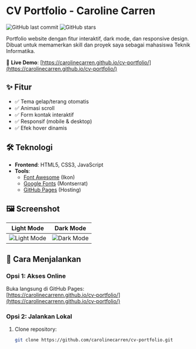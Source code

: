 # CV Portfolio - Caroline Carren

![GitHub last commit](https://img.shields.io/github/last-commit/carolinecarren/cv-portfolio?color=blue)
![GitHub stars](https://img.shields.io/github/stars/carolinecarren/cv-portfolio?style=social)

Portfolio website dengan fitur interaktif, dark mode, dan responsive design. Dibuat untuk memamerkan skill dan proyek saya sebagai mahasiswa Teknik Informatika.

🔗 **Live Demo**: [https://carolinecarren.github.io/cv-portfolio/](https://carolinecarren.github.io/cv-portfolio/)

## ✨ Fitur
- ✅ Tema gelap/terang otomatis
- ✅ Animasi scroll
- ✅ Form kontak interaktif
- ✅ Responsif (mobile & desktop)
- ✅ Efek hover dinamis

## 🛠 Teknologi
- **Frontend**: HTML5, CSS3, JavaScript
- **Tools**: 
  - [Font Awesome](https://fontawesome.com/) (Ikon)
  - [Google Fonts](https://fonts.google.com/) (Montserrat)
  - [GitHub Pages](https://pages.github.com/) (Hosting)

## 🖼 Screenshot
| Light Mode | Dark Mode |
|------------|-----------|
| ![Light Mode](![Image](https://github.com/user-attachments/assets/9ca23e1e-2211-4673-8c6b-bcef6da7a511)) | ![Dark Mode](![Image](https://github.com/user-attachments/assets/b5e19efc-7965-4edf-a832-7c63c91780db)) |

## 🚀 Cara Menjalankan
### Opsi 1: Akses Online
Buka langsung di GitHub Pages:  
[https://carolinecarrenn.github.io/cv-portfolio/](https://carolinecarrenn.github.io/cv-portfolio/)

### Opsi 2: Jalankan Lokal
1. Clone repository:
   ```bash
   git clone https://github.com/carolinecarren/cv-portfolio.git
